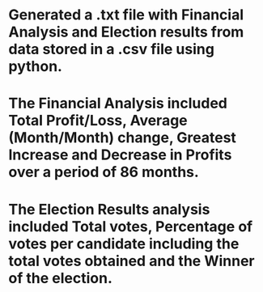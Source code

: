 # Generated a .txt file with Financial Analysis and Election results from data stored in a .csv file using python. 
# The Financial Analysis included Total Profit/Loss, Average (Month/Month) change, Greatest Increase and Decrease in Profits over a period of 86 months.
# The Election Results analysis included Total votes, Percentage of votes per candidate including the total votes obtained and the Winner of the election.
